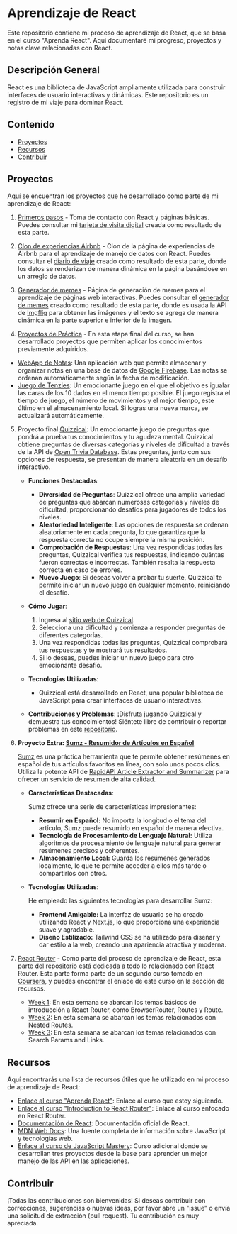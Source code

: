 # Aprendizaje de React

Este repositorio contiene mi proceso de aprendizaje de React, que se basa en el curso "Aprenda React". Aquí documentaré mi progreso, proyectos y notas clave relacionadas con React.

## Descripción General

React es una biblioteca de JavaScript ampliamente utilizada para construir interfaces de usuario interactivas y dinámicas. Este repositorio es un registro de mi viaje para dominar React.

## Contenido

- [Proyectos](#proyectos)
- [Recursos](#recursos)
- [Contribuir](#contribuir)

## Proyectos

Aquí se encuentran los proyectos que he desarrollado como parte de mi aprendizaje de React:

1. [Primeros pasos](/Primera%20p%C3%A1gina%20con%20React) - Toma de contacto con React y páginas básicas. Puedes consultar mi [tarjeta de visita digital](https://tourmaline-kitsune-e36550.netlify.app/) creada como resultado de esta parte.

2. [Clon de experiencias Airbnb](/airbnb-experiences-clon) - Clon de la página de experiencias de Airbnb para el aprendizaje de manejo de datos con React. Puedes consultar el [diario de viaje](https://eloquent-bubblegum-6779f1.netlify.app/) creado como resultado de esta parte, donde los datos se renderizan de manera dinámica en la página basándose en un arreglo de datos.

3. [Generador de memes](/interactive-web-app) - Página de generación de memes para el aprendizaje de páginas web interactivas. Puedes consultar el [generador de memes](https://serene-faloodeh-a88ca1.netlify.app/) creado como resultado de esta parte, donde es usada la API de [Imgflig](https://imgflip.com/) para obtener las imágenes y el texto se agrega de manera dinámica en la parte superior e inferior de la imagen.

4. [Proyectos de Práctica](/practice-projects) - En esta etapa final del curso, se han desarrollado proyectos que permiten aplicar los conocimientos previamente adquiridos.

- [WebApp de Notas](https://incredible-syrniki-842a1c.netlify.app/): Una aplicación web que permite almacenar y organizar notas en una base de datos de [Google Firebase](https://firebase.google.com/?hl=es-419). Las notas se ordenan automáticamente según la fecha de modificación.
- [Juego de Tenzies](https://clever-chimera-f1596f.netlify.app/): Un emocionante juego en el que el objetivo es igualar las caras de los 10 dados en el menor tiempo posible. El juego registra el tiempo de juego, el número de movimientos y el mejor tiempo, este último en el almacenamiento local. Si logras una nueva marca, se actualizará automáticamente.

5. Proyecto final [Quizzical](https://jocular-faun-447039.netlify.app/): Un emocionante juego de preguntas que pondrá a prueba tus conocimientos y tu agudeza mental. Quizzical obtiene preguntas de diversas categorías y niveles de dificultad a través de la API de [Open Trivia Database](https://opentdb.com/). Estas preguntas, junto con sus opciones de respuesta, se presentan de manera aleatoria en un desafío interactivo.

   - **Funciones Destacadas**:

     - **Diversidad de Preguntas**: Quizzical ofrece una amplia variedad de preguntas que abarcan numerosas categorías y niveles de dificultad, proporcionando desafíos para jugadores de todos los niveles.
     - **Aleatoriedad Inteligente**: Las opciones de respuesta se ordenan aleatoriamente en cada pregunta, lo que garantiza que la respuesta correcta no ocupe siempre la misma posición.
     - **Comprobación de Respuestas**: Una vez respondidas todas las preguntas, Quizzical verifica tus respuestas, indicando cuántas fueron correctas e incorrectas. También resalta la respuesta correcta en caso de errores.
     - **Nuevo Juego**: Si deseas volver a probar tu suerte, Quizzical te permite iniciar un nuevo juego en cualquier momento, reiniciando el desafío.

   - **Cómo Jugar**:

     1. Ingresa al [sitio web de Quizzical](https://jocular-faun-447039.netlify.app/).
     2. Selecciona una dificultad y comienza a responder preguntas de diferentes categorías.
     3. Una vez respondidas todas las preguntas, Quizzical comprobará tus respuestas y te mostrará tus resultados.
     4. Si lo deseas, puedes iniciar un nuevo juego para otro emocionante desafío.

   - **Tecnologías Utilizadas**:

     - Quizzical está desarrollado en React, una popular biblioteca de JavaScript para crear interfaces de usuario interactivas.

   - **Contribuciones y Problemas**:
     ¡Disfruta jugando Quizzical y demuestra tus conocimientos! Siéntete libre de contribuir o reportar problemas en este [repositorio](/quizzical-game/).

6. **Proyecto Extra: [Sumz - Resumidor de Artículos en Español](https://extraordinary-sundae-3af29b.netlify.app/)**

   [Sumz](https://extraordinary-sundae-3af29b.netlify.app/) es una práctica herramienta que te permite obtener resúmenes en español de tus artículos favoritos en línea, con solo unos pocos clics. Utiliza la potente API de [RapidAPI Article Extractor and Summarizer](https://rapidapi.com/es/restyler/api/article-extractor-and-summarizer/) para ofrecer un servicio de resumen de alta calidad.

   - **Características Destacadas**:

     Sumz ofrece una serie de características impresionantes:

     - **Resumir en Español:**
       No importa la longitud o el tema del artículo, Sumz puede resumirlo en español de manera efectiva.
     - **Tecnología de Procesamiento de Lenguaje Natural:**
       Utiliza algoritmos de procesamiento de lenguaje natural para generar resúmenes precisos y coherentes.
     - **Almacenamiento Local:**
       Guarda los resúmenes generados localmente, lo que te permite acceder a ellos más tarde o compartirlos con otros.

   - **Tecnologías Utilizadas**:

     He empleado las siguientes tecnologías para desarrollar Sumz:

     - **Frontend Amigable:**
       La interfaz de usuario se ha creado utilizando React y Next.js, lo que proporciona una experiencia suave y agradable.
     - **Diseño Estilizado:**
       Tailwind CSS se ha utilizado para diseñar y dar estilo a la web, creando una apariencia atractiva y moderna.

7. [React Router](/react-router/) - Como parte del proceso de aprendizaje de React, esta parte del repositorio está dedicada a todo lo relacionado con React Router. Esta parte forma parte de un segundo curso tomado en [Coursera](https://www.coursera.org/), y puedes encontrar el enlace de este curso en la sección de recursos.

   - [Week 1](/react-router/week-1/): En esta semana se abarcan los temas básicos de introducción a React Router, como BrowserRouter, Routes y Route.
   - [Week 2](/react-router/week-2/): En esta semana se abarcan los temas relacionados con Nested Routes.
   - [Week 3](/react-router/week-3/): En esta semana se abarcan los temas relacionados con Search Params and Links.


## Recursos

Aquí encontrarás una lista de recursos útiles que he utilizado en mi proceso de aprendizaje de React:

- [Enlace al curso "Aprenda React"](https://www.coursera.org/learn/learn-react): Enlace al curso que estoy siguiendo.
- [Enlace al curso "Introduction to React Router"](https://www.coursera.org/learn/learn-react-router-6): Enlace al curso enfocado en React Router.
- [Documentación de React](https://reactjs.org/docs/getting-started.html): Documentación oficial de React.
- [MDN Web Docs](https://developer.mozilla.org/es/docs/Web/JavaScript): Una fuente completa de información sobre JavaScript y tecnologías web.
- [Enlace al curso de JavaScript Mastery](https://www.youtube.com/watch?v=A6g8xc0MoiY): Curso adicional donde se desarrollan tres proyectos desde la base para aprender un mejor manejo de las API en las aplicaciones.

## Contribuir

¡Todas las contribuciones son bienvenidas! Si deseas contribuir con correcciones, sugerencias o nuevas ideas, por favor abre un "issue" o envía una solicitud de extracción (pull request). Tu contribución es muy apreciada.
